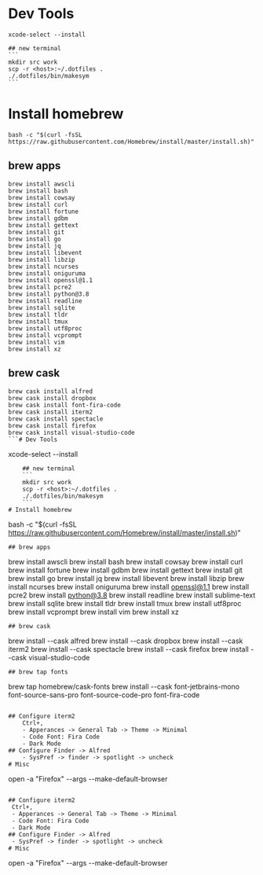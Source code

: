 # Dev Tools
```
xcode-select --install 
```
    ## new terminal
    ```
    mkdir src work
    scp -r <host>:~/.dotfiles .
    ./.dotfiles/bin/makesym 
    ```
# Install homebrew
```
bash -c "$(curl -fsSL https://raw.githubusercontent.com/Homebrew/install/master/install.sh)"
```
## brew apps
```
brew install awscli
brew install bash
brew install cowsay
brew install curl
brew install fortune
brew install gdbm
brew install gettext
brew install git
brew install go
brew install jq
brew install libevent
brew install libzip
brew install ncurses
brew install oniguruma
brew install openssl@1.1
brew install pcre2
brew install python@3.8
brew install readline
brew install sqlite
brew install tldr
brew install tmux
brew install utf8proc
brew install vcprompt
brew install vim
brew install xz
```
## brew cask 
```
brew cask install alfred
brew cask install dropbox
brew cask install font-fira-code
brew cask install iterm2
brew cask install spectacle
brew cask install firefox
brew cask install visual-studio-code
```# Dev Tools
```
xcode-select --install 
```
    ## new terminal
    ```
    mkdir src work
    scp -r <host>:~/.dotfiles .
    ./.dotfiles/bin/makesym 
    ```
# Install homebrew
```
bash -c "$(curl -fsSL https://raw.githubusercontent.com/Homebrew/install/master/install.sh)"
```
## brew apps
```
brew install awscli
brew install bash
brew install cowsay
brew install curl
brew install fortune
brew install gdbm
brew install gettext
brew install git
brew install go
brew install jq
brew install libevent
brew install libzip
brew install ncurses
brew install oniguruma
brew install openssl@1.1
brew install pcre2
brew install python@3.8
brew install readline
brew install sublime-text
brew install sqlite
brew install tldr
brew install tmux
brew install utf8proc
brew install vcprompt
brew install vim
brew install xz
```
## brew cask 
```
brew install --cask alfred
brew install --cask dropbox
brew install --cask iterm2
brew install --cask spectacle
brew install --cask firefox
brew install --cask visual-studio-code
```
## brew tap fonts 
```
brew tap homebrew/cask-fonts
brew install --cask font-jetbrains-mono font-source-sans-pro font-source-code-pro font-fira-code 
``` 

## Configure iterm2 
    Ctrl+,
    - Apperances -> General Tab -> Theme -> Minimal
    - Code Font: Fira Code
    - Dark Mode
## Configure Finder -> Alfred
    - SysPref -> finder -> spotlight -> uncheck 
# Misc 
   ```
   open -a "Firefox" --args --make-default-browser
   ```

## Configure iterm2 
    Ctrl+,
    - Apperances -> General Tab -> Theme -> Minimal
    - Code Font: Fira Code
    - Dark Mode
## Configure Finder -> Alfred
    - SysPref -> finder -> spotlight -> uncheck 
# Misc 
   ```
   open -a "Firefox" --args --make-default-browser
   ```

